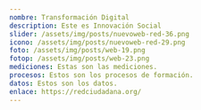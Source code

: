 ```yaml
---
nombre: Transformación Digital
description: Este es Innovación Social
slider: /assets/img/posts/nuevoweb-red-36.png
icono: /assets/img/posts/nuevoweb-red-29.png
foto: /assets/img/posts/web-19.png
fotop: /assets/img/posts/web-23.png
mediciones: E﻿stas son las mediciones.
procesos: E﻿stos son los procesos de formación.
datos: E﻿stos son los datos.
enlace: https://redciudadana.org/
---
```

